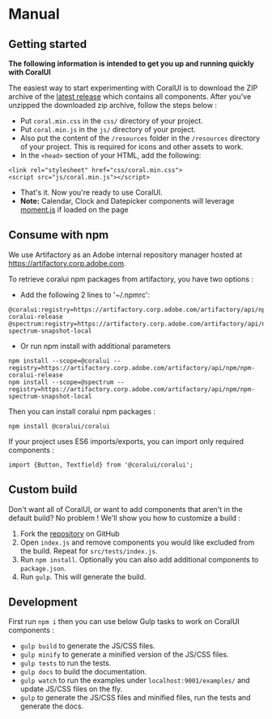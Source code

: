 # Manual

## Getting started

**The following information is intended to get you up and running quickly with CoralUI**

The easiest way to start experimenting with CoralUI is to download the ZIP archive of the 
[latest release](https://git.corp.adobe.com/Coral/coralui/tags) which contains all components. 
After you've unzipped the downloaded zip archive, follow the steps below :
* Put `coral.min.css` in the `css/` directory of your project.
* Put `coral.min.js` in the `js/` directory of your project.
* Also put the content of the `/resources` folder in the `/resources` directory of your project. 
This is required for icons and other assets to work.
* In the `<head>` section of your HTML, add the following:
```
<link rel="stylesheet" href="css/coral.min.css">
<script src="js/coral.min.js"></script>
```
* That's it. Now you're ready to use CoralUI.
* **Note:** Calendar, Clock and Datepicker components will leverage [moment.js](http://momentjs.com/) if loaded on the page

## Consume with npm

We use Artifactory as an Adobe internal repository manager hosted at https://artifactory.corp.adobe.com. 

To retrieve coralui npm packages from artifactory, you have two options :
* Add the following 2 lines to '~/.npmrc':
```
@coralui:registry=https://artifactory.corp.adobe.com/artifactory/api/npm/npm-coralui-release
@spectrum:registry=https://artifactory.corp.adobe.com/artifactory/api/npm/npm-spectrum-snapshot-local
```
* Or run npm install with additional parameters
```
npm install --scope=@coralui --registry=https://artifactory.corp.adobe.com/artifactory/api/npm/npm-coralui-release
npm install --scope=@spectrum --registry=https://artifactory.corp.adobe.com/artifactory/api/npm/npm-spectrum-snapshot-local
```

Then you can install coralui npm packages :

```
npm install @coralui/coralui
```

If your project uses ES6 imports/exports, you can import only required components :

```
import {Button, Textfield} from '@coralui/coralui';  
```

## Custom build

Don't want all of CoralUI, or want to add components that aren't in the default build? No problem ! 
We'll show you how to customize a build : 
1. Fork the [repository](https://git.corp.adobe.com/Coral/coralui) on GitHub
2. Open `index.js` and remove components you would like excluded from the build. Repeat for `src/tests/index.js`.
3. Run `npm install`. Optionally you can also add additional components to `package.json`.
4. Run `gulp`. This will generate the build.
   
## Development
   
First run `npm i` then you can use below Gulp tasks to work on CoralUI components :
* `gulp build` to generate the JS/CSS files.
* `gulp minify` to generate a minified version of the JS/CSS files.
* `gulp tests` to run the tests.
* `gulp docs` to build the documentation.
* `gulp watch` to run the examples under `localhost:9001/examples/` and update JS/CSS files on the fly.
* `gulp` to generate the JS/CSS files and minified files, run the tests and generate the docs.

